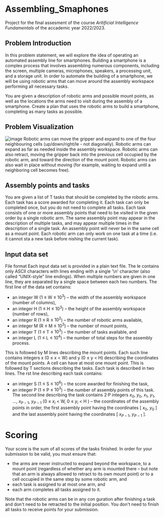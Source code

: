 # Assembling_Smaphones
Project for the final assesment of the course *Aritificial Intelligence Fundamentals* of the accademic year 2022/2023. 

## Problem Introduction
In this problem statement, we will explore the idea of operating an automated assembly line for smartphones.
Building a smartphone is a complex process that involves assembling numerous components, including the screen, multiple cameras, microphones, speakers, a
processing unit, and a storage unit.
In order to automate the building of a smartphone, we will be using robotic arms that can move around the assembly workspace performing all necessary tasks.

You are given a description of robotic arms and possible mount points, as well as the locations the arms need to visit during the assembly of a smartphone. Create a plan that uses the robotic arms to build a smartphone, completing as many tasks as possible.

## Problem Visualization
![image](https://user-images.githubusercontent.com/36853239/200181155-de8f4a38-c69c-41b7-bc40-27a41a4222cc.png)
Robotic arms can move the gripper and expand to one of the four neighbouring cells (up/down/right/le - not diagonally). Robotic arms can expand as far as needed inside the assembly workspace. Robotic arms can also retract, moving the gripper back into the previous cell occupied by the robotic arm, and toward the direction of the mount point. Robotic arms can also wait in place without moving (for example, waiting to expand until a neighboring cell becomes free).

## Assembly points and tasks
You are given a list of T tasks that should be completed by the robotic arms. Each task has a score awarded for completing it. Each task can only be completed once, but you do not need to complete all tasks. Each task consists of one or more assembly points that need to be visited in the given
order by a single robotic arm. The same assembly point may appear in the description of multiple tasks, and may appear multiple times in the description of a single task. An assembly point will never be in the same cell as a mount point. Each robotic arm can only work on one task at a time (i.e. it cannot sta a new task before nishing the current task).

## Input data set
File format
Each input data set is provided in a plain text file. The le contains only ASCII characters with lines ending with a single '\n' character (also called “UNIX-style” line endings). When multiple numbers are given in one line, they are separated by a single space between each two numbers.
The first line of the data set contains:
- an integer W (1 ≤ W ≤ $10^3$) – the width of the assembly workspace (number of columns),
- an integer H (1 ≤ H ≤ $10^3$) – the height of the assembly workspace (number of rows),
- an integer R (1 ≤ R ≤ $10^2$) – the number of robotic arms available,
- an integer M (R ≤ M ≤ $10^3$) – the number of mount points,
- an integer T (1 ≤ T ≤ $10^3$) – the number of tasks available, and
- an integer L (1 ≤ L ≤ $10^4$) – the number of total steps for the assembly process.

This is followed by M lines describing the mount points. Each such line contains integers x (0 ≤ x < W) and y (0 ≤ y < H) describing the coordinates of the mount points. A cell can have at most one mount point.
This is followed by T sections describing the tasks. Each task is described in two lines.
The rst line describing each task contains:
- an integer S (1 ≤ S ≤ $10^6$) – the score awarded for finishing the task,
- an integer P (1 ≤ P ≤ $10^3$) – the number of assembly points of this task.
The second line describing the task contains 2·P integers $x_0$, $y_0$, $x_1$, $y_1$, ..., $x_{P-1}$, $y_{P-1}$ (0 ≤ $x_i$ < W, 0 ≤ $y_i$ < H ) – the coordinates of the assembly points in order, the first assembly point having the coordinates [ $x_0$, $y_0$ ] and the last assembly point having the coordinates [ $x_{P-1}$, $y_{P-1}$ ]. 

# Scoring
Your score is the sum of all scores of the tasks finished.
In order for your submission to be valid, you must ensure that:
- the arms are never instructed to expand beyond the workspace, to a mount point (regardless of whether any arm is mounted there – but note that an arm is always allowed to retract to its own mount point) or to a cell occupied in the same step by some robotic arm, and
- each task is assigned to at most one arm, and
- each arm completes all tasks assigned to it.

Note that the robotic arms can be in any con guration after finishing a task and don't need to be retracted to the initial position. You don't need to finish all tasks to receive points for your submission.
